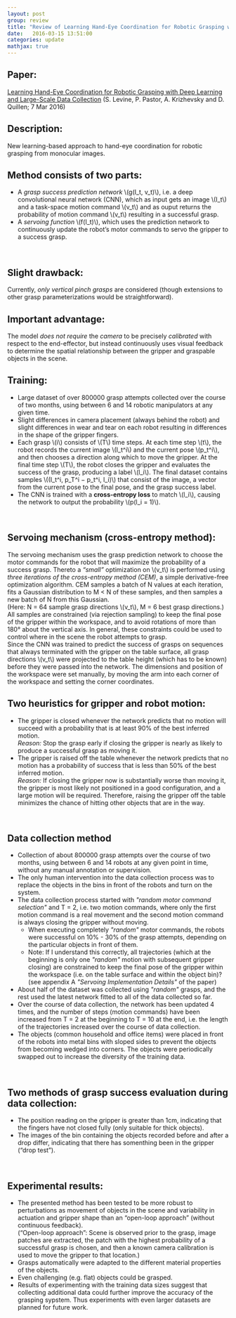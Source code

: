```yaml
---
layout: post
group: review
title: "Review of Learning Hand-Eye Coordination for Robotic Grasping with Deep Learning and Large-Scale Data Collection"
date:   2016-03-15 13:51:00
categories: update
mathjax: true
---
```


## Paper:
[Learning Hand-Eye Coordination for Robotic Grasping with Deep Learning and Large-Scale Data Collection](http://arxiv.org/abs/1603.02199)
(S. Levine, P. Pastor, A. Krizhevsky and D. Quillen; 7 Mar 2016)

## Description:
New learning-based approach to hand-eye coordination for robotic grasping from monocular images. 

## Method consists of two parts:
*  A *grasp success prediction network* \\(g(I_t, v_t)\\), i.e. a deep convolutional neural network (CNN), which as input gets an image \\(I_t\\) and a task-space motion command \\(v_t\\) and as ouput returns the probability of motion command \\(v_t\\) resulting in a successful grasp.
*  A *servoing function* \\(f(I_t)\\), which uses the prediction network to continuously update the robot’s motor commands to servo the gripper to a success grasp. <br />
 <br />

## Slight drawback:
Currently, *only vertical pinch grasps* are considered (though extensions to other grasp parameterizations would be straightforward).

## Important advantage:
The model *does not require* the *camera* to be precisely *calibrated* with respect to the end-effector, 
but instead continuously uses visual feedback to determine the spatial relationship between the gripper and graspable 
objects in the scene. 

## Training:
* Large dataset of over 800000 grasp attempts collected over the course of two months, using between 6 and 14 robotic manipulators at any given time.
* Slight differences in camera placement (always behind the robot) and slight differences in wear and tear on each robot resulting in differences in the shape of the gripper fingers. 
* Each grasp \\(i\\) consists of \\(T\\) time steps. At each time step \\(t\\), the robot records the current image \\(I_t^i\\) and the current pose \\(p_t^i\\), and then chooses a direction along which to move the gripper. At the final time step \\(T\\), the robot closes the gripper and evaluates the success of the grasp, producing a label \\(l_i\\). The final dataset contains samples \\((I_t^i, p_T^i − p_t^i, l_i)\\) that consist of the image, a vector from the current pose to the final pose, and the grasp success label.
* The CNN is trained with a **cross-entropy loss** to match \\(l_i\\), causing the network to output the probability \\(p(l_i = 1)\\). <br />
<br />

## Servoing mechanism (cross-entropy method):
The servoing mechanism uses the grasp prediction network to choose the motor commands for the robot that will maximize the probability of a success grasp. 
Thereto a *“small”* optimization on \\(v_t\\) is performed using *three iterations of the cross-entropy method (CEM)*, a simple derivative-free optimization algorithm.
CEM samples a batch of N values at each iteration, fits a Gaussian distribution to M < N of these samples, and then samples a new batch of N from this Gaussian.  <br />
(Here: N = 64 sample grasp directions \\(v_t\\), M = 6 best grasp directions.) <br />
All samples are constrained (via rejection sampling) to keep the final pose of the gripper within the workspace, and to avoid rotations of more than 180° about the vertical axis. In general, these constraints could be used to control where in the scene the robot attempts to grasp. <br />
Since the CNN was trained to predict the success of grasps on sequences that always terminated with the gripper on the table surface, all grasp directions \\(v_t\\) were projected to the table height (which has to be known) before they were passed into the network.
The dimensions and position of the workspace were set manually, by moving the arm into each corner of the workspace and setting the corner coordinates.

## Two heuristics for gripper and robot motion:
* The gripper is closed whenever the network predicts that no motion will succeed with a probability that is at least 90% of the best inferred motion. <br />
  *Reason:* Stop the grasp early if closing the gripper is nearly as likely to produce a successful grasp as moving it.
* The gripper is raised off the table whenever the network predicts that no motion has a probability of success that is 
  less than 50% of the best inferred motion. <br />
  *Reason:* If closing the gripper now is substantially worse than moving it, the gripper is most likely not positioned 
  in a good configuration, and a large motion will be required. Therefore, raising the gripper off the table minimizes
  the chance of hitting other objects that are in the way. <br />
<br />

## Data collection method
* Collection of about 800000 grasp attempts over the course of two months, using between 6 and 14 robots at any given point in time, without any manual annotation or supervision. 
* The only human intervention into the data collection process was to replace the objects in the bins in front of the robots and turn on the system. 
* The data collection process started with *"random motor command selection"* and T = 2, i.e. two motion commands, where only the first motion command is a real movement and the second motion command is always closing the gripper without moving.
   * When executing completely *"random"* motor commands, the robots were successful on 10% - 30% of the grasp attempts, depending on the particular objects in front of them. 
   * Note: If I understand this correctly, all trajectories (which at the beginning is only one *"random"* motion with subsequent gripper closing) are constrained to keep the final pose of the gripper within the workspace (i.e. on the table surface and within the object bin)? (see appendix A *"Servoing Implementation Details"* of the paper)
* About half of the dataset was collected using *"random"* grasps, and the rest used the latest network fitted to all of the data collected so far. 
* Over the course of data collection, the network has been updated 4 times, and the number of steps (motion commands) have been increased from T = 2 at the beginning to T = 10 at the end, i.e. the length of the trajectories increased over the course of data collection.
* The objects (common household and office items) were placed in front of the robots into metal bins with sloped sides to prevent the objects from becoming wedged into corners. The objects were periodically swapped out to increase the diversity of the training data. <br />
<br />

## Two methods of grasp success evaluation during data collection:
* The position reading on the gripper is greater than 1cm, indicating that the fingers have not closed fully 
  (only suitable for thick objects). 
* The images of the bin containing the objects recorded before and after a drop differ, indicating that there 
  has somenthing been in the gripper (“drop test”). <br />
<br />

## Experimental results:
* The presented method has been tested to be more robust to perturbations as movement of objects in the scene and 
  variability in actuation and gripper shape than an “open-loop approach” (without continuous feedback). <br />
  (“Open-loop approach”: 
    Scene is observed prior to the grasp, image patches are extracted, the patch with the highest 
    probability of a successful grasp is chosen, and then a known camera calibration is used to move the gripper to that 
    location.)
* Grasps automatically were adapted to the different material properties of the objects. 
* Even challenging (e.g. flat) objects could be grasped.
* Results of experimenting with the training data sizes suggest that collecting additional data could further improve the accuracy of the grasping sypstem. Thus experiments with even larger datasets are planned for future work.
